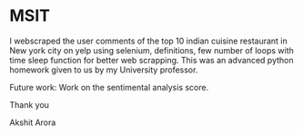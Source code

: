 # MSIT
I webscraped the user comments of the top 10 indian cuisine restaurant in New york city on yelp using selenium, definitions, few number of loops with time sleep function for better web scrapping. This was an advanced python homework given to us by my University professor.

Future work: Work on the sentimental analysis score.

Thank you

Akshit Arora
